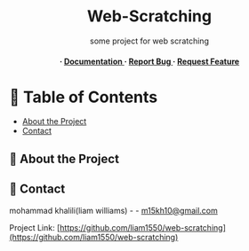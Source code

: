 <div align='center'>

<h1>Web-Scratching</h1>
<p>some project for web scratching</p>

<h4> <span> · </span> <a href="https://github.com/liam1550/web-scratching/blob/master/README.md"> Documentation </a> <span> · </span> <a href="https://github.com/liam1550/web-scratching/issues"> Report Bug </a> <span> · </span> <a href="https://github.com/liam1550/web-scratching/issues"> Request Feature </a> </h4>


</div>

# :notebook_with_decorative_cover: Table of Contents

- [About the Project](#star2-about-the-project)
- [Contact](#handshake-contact)


## :star2: About the Project

## :handshake: Contact

mohammad khalili(liam williams) - - m15kh10@gmail.com

Project Link: [https://github.com/liam1550/web-scratching](https://github.com/liam1550/web-scratching)
